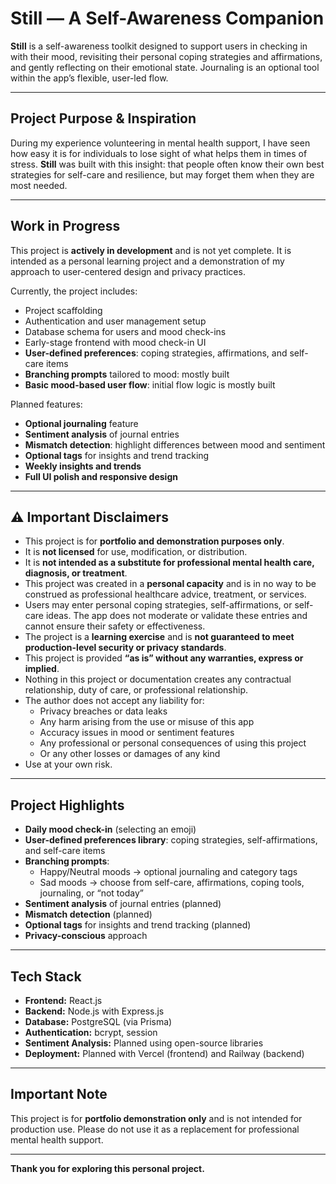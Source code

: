 # Still — A Self-Awareness Companion

**Still** is a self-awareness toolkit designed to support users in checking in with their mood, revisiting their personal coping strategies and affirmations, and gently reflecting on their emotional state. Journaling is an optional tool within the app’s flexible, user-led flow.

---

## Project Purpose & Inspiration

During my experience volunteering in mental health support, I have seen how easy it is for individuals to lose sight of what helps them in times of stress. **Still** was built with this insight: that people often know their own best strategies for self-care and resilience, but may forget them when they are most needed.

---

##  Work in Progress

This project is **actively in development** and is not yet complete.
It is intended as a personal learning project and a demonstration of my approach to user-centered design and privacy practices.

Currently, the project includes:

- Project scaffolding
- Authentication and user management setup
- Database schema for users and mood check-ins
- Early-stage frontend with mood check-in UI
- **User-defined preferences**: coping strategies, affirmations, and self-care items
- **Branching prompts** tailored to mood: mostly built
- **Basic mood-based user flow**: initial flow logic is mostly built

Planned features:

- **Optional journaling** feature
- **Sentiment analysis** of journal entries
- **Mismatch detection**: highlight differences between mood and sentiment
- **Optional tags** for insights and trend tracking
- **Weekly insights and trends**
- **Full UI polish and responsive design**

---

## ⚠️ Important Disclaimers

- This project is for **portfolio and demonstration purposes only**.
- It is **not licensed** for use, modification, or distribution.
- It is **not intended as a substitute for professional mental health care, diagnosis, or treatment**.
- This project was created in a **personal capacity** and is in no way to be construed as professional healthcare advice, treatment, or services.
- Users may enter personal coping strategies, self-affirmations, or self-care ideas. The app does not moderate or validate these entries and cannot ensure their safety or effectiveness.
- The project is a **learning exercise** and is **not guaranteed to meet production-level security or privacy standards**.
- This project is provided **“as is” without any warranties, express or implied**.
- Nothing in this project or documentation creates any contractual relationship, duty of care, or professional relationship.
- The author does not accept any liability for:
  - Privacy breaches or data leaks
  - Any harm arising from the use or misuse of this app
  - Accuracy issues in mood or sentiment features
  - Any professional or personal consequences of using this project
  - Or any other losses or damages of any kind
- Use at your own risk.


---

## Project Highlights

- **Daily mood check-in** (selecting an emoji)
- **User-defined preferences library**: coping strategies, self-affirmations, and self-care items
- **Branching prompts**:
  - Happy/Neutral moods → optional journaling and category tags
  - Sad moods → choose from self-care, affirmations, coping tools, journaling, or “not today”
- **Sentiment analysis** of journal entries (planned)
- **Mismatch detection** (planned)
- **Optional tags** for insights and trend tracking (planned)
- **Privacy-conscious** approach

---

## Tech Stack

- **Frontend:** React.js
- **Backend:** Node.js with Express.js
- **Database:** PostgreSQL (via Prisma)
- **Authentication:** bcrypt, session
- **Sentiment Analysis:** Planned using open-source libraries
- **Deployment:** Planned with Vercel (frontend) and Railway (backend)

---


## Important Note

This project is for **portfolio demonstration only** and is not intended for production use. Please do not use it as a replacement for professional mental health support.

---

**Thank you for exploring this personal project.**
